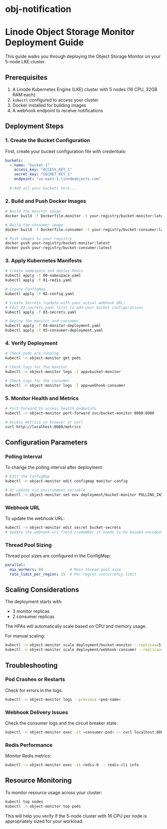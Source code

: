 # obj-notification

# Linode Object Storage Monitor Deployment Guide

This guide walks you through deploying the Object Storage Monitor on your 5-node LKE cluster.

## Prerequisites

1. A Linode Kubernetes Engine (LKE) cluster with 5 nodes (16 CPU, 32GB RAM each)
2. `kubectl` configured to access your cluster
3. Docker installed for building images
4. A webhook endpoint to receive notifications

## Deployment Steps

### 1. Create the Bucket Configuration

First, create your bucket configuration file with credentials:

```yaml
buckets:
  - name: "bucket-1"
    access_key: "ACCESS_KEY_1"
    secret_key: "SECRET_KEY_1"
    endpoint: "us-east-1.linodeobjects.com"
  
  # Add all your buckets here...
```

### 2. Build and Push Docker Images

```bash
# Build the monitor image
docker build -f Dockerfile.monitor -t your-registry/bucket-monitor:latest .

# Build the consumer image
docker build -f Dockerfile.consumer -t your-registry/bucket-consumer:latest .

# Push images to your registry
docker push your-registry/bucket-monitor:latest
docker push your-registry/bucket-consumer:latest
```

### 3. Apply Kubernetes Manifests

```bash
# Create namespace and deploy Redis
kubectl apply -f 00-namespace.yaml
kubectl apply -f 01-redis.yaml

# Create ConfigMap
kubectl apply -f 02-config.yaml

# Create Secrets (update with your actual webhook URL)
# Edit 03-secrets.yaml first to add your bucket configurations
kubectl apply -f 03-secrets.yaml

# Deploy the monitor and consumer
kubectl apply -f 04-monitor-deployment.yaml
kubectl apply -f 05-consumer-deployment.yaml
```

### 4. Verify Deployment

```bash
# Check pods are running
kubectl -n object-monitor get pods

# Check logs for the monitor
kubectl -n object-monitor logs -l app=bucket-monitor

# Check logs for the consumer
kubectl -n object-monitor logs -l app=webhook-consumer
```

### 5. Monitor Health and Metrics

```bash
# Port-forward to access health endpoints
kubectl -n object-monitor port-forward svc/bucket-monitor 8080:8080

# Access metrics in browser or curl
curl http://localhost:8080/metrics
```

## Configuration Parameters

### Polling Interval

To change the polling interval after deployment:

```bash
# Edit the ConfigMap
kubectl -n object-monitor edit configmap monitor-config

# Or update via environment variable
kubectl -n object-monitor set env deployment/bucket-monitor POLLING_INTERVAL=60
```

### Webhook URL

To update the webhook URL:

```bash
kubectl -n object-monitor edit secret bucket-secrets
# Update the webhook-url field (remember it needs to be base64 encoded)
```

### Thread Pool Sizing

Thread pool sizes are configured in the ConfigMap:

```yaml
parallel:
  max_workers: 60            # Main thread pool size
  rate_limit_per_region: 15  # Per-region concurrency limit
```

## Scaling Considerations

The deployment starts with:
- 3 monitor replicas
- 2 consumer replicas

The HPAs will automatically scale based on CPU and memory usage.

For manual scaling:

```bash
kubectl -n object-monitor scale deployment/bucket-monitor --replicas=5
kubectl -n object-monitor scale deployment/webhook-consumer --replicas=3
```

## Troubleshooting

### Pod Crashes or Restarts

Check for errors in the logs:

```bash
kubectl -n object-monitor logs --previous <pod-name>
```

### Webhook Delivery Issues

Check the consumer logs and the circuit breaker state:

```bash
kubectl -n object-monitor exec -it <consumer-pod> -- curl localhost:8080/metrics
```

### Redis Performance

Monitor Redis metrics:

```bash
kubectl -n object-monitor exec -it redis-0 -- redis-cli info
```

## Resource Monitoring

To monitor resource usage across your cluster:

```bash
kubectl top nodes
kubectl -n object-monitor top pods
```

This will help you verify if the 5-node cluster with 16 CPU per node is appropriately sized for your workload.
